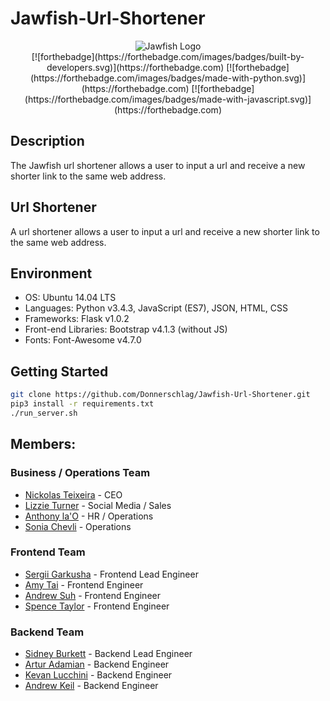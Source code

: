 # Jawfish-Url-Shortener

<div align="center">
  <img src="https://github.com/Donnerschlag/Jawfish-Url-Shortener/raw/master/jawflask/static/images/big_logo.png" alt="Jawfish Logo" />
</div>

<div align="center">
    [![forthebadge](https://forthebadge.com/images/badges/built-by-developers.svg)](https://forthebadge.com)
    [![forthebadge](https://forthebadge.com/images/badges/made-with-python.svg)](https://forthebadge.com)
    [![forthebadge](https://forthebadge.com/images/badges/made-with-javascript.svg)](https://forthebadge.com)
</div>

## Description
The Jawfish url shortener allows a user to input a url and receive a new shorter link to the same web address.

## Url Shortener
A url shortener allows a user to input a url and receive a new shorter link to the same web address.

## Environment
* OS: Ubuntu 14.04 LTS
* Languages: Python v3.4.3, JavaScript (ES7), JSON, HTML, CSS
* Frameworks: Flask v1.0.2
* Front-end Libraries: Bootstrap v4.1.3 (without JS)
* Fonts: Font-Awesome v4.7.0

## Getting Started
```sh
git clone https://github.com/Donnerschlag/Jawfish-Url-Shortener.git
pip3 install -r requirements.txt
./run_server.sh
```

## Members:

### Business / Operations Team
* [Nickolas Teixeira](https://github.com/nickolasteixeira) - CEO
* [Lizzie Turner](https://github.com/lizzieturner) - Social Media / Sales
* [Anthony la'O](https://github.com/amlao) - HR / Operations
* [Sonia Chevli](https://github.com/SoniaChevli) - Operations

### Frontend Team
* [Sergii Garkusha](https://github.com/Cu7ious) - Frontend Lead Engineer
* [Amy Tai](https://github.com/Wyrd00) - Frontend Engineer
* [Andrew Suh](https://github.com/Donnerschlag) - Frontend Engineer
* [Spence Taylor](https://github.com/set808) - Frontend Engineer

### Backend Team
* [Sidney Burkett](https://github.com/sidneyriffic) - Backend Lead Engineer
* [Artur Adamian](https://github.com/arturadamian) - Backend Engineer
* [Kevan Lucchini](https://github.com/kevanlucc) - Backend Engineer
* [Andrew Keil](https://github.com/Andkeil) - Backend Engineer
